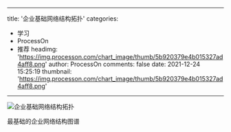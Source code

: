 
---
title: '企业基础网络结构拓扑'
categories: 
 - 学习
 - ProcessOn
 - 推荐
headimg: 'https://img.processon.com/chart_image/thumb/5b920379e4b015327ad4aff8.png'
author: ProcessOn
comments: false
date: 2021-12-24 15:25:19
thumbnail: 'https://img.processon.com/chart_image/thumb/5b920379e4b015327ad4aff8.png'
---

<div>   
<img class="thumb" alt="企业基础网络结构拓扑" src="https://img.processon.com/chart_image/thumb/5b920379e4b015327ad4aff8.png" referrerpolicy="no-referrer">
<p>最基础的企业网络结构图谱</p>  
</div>
            
